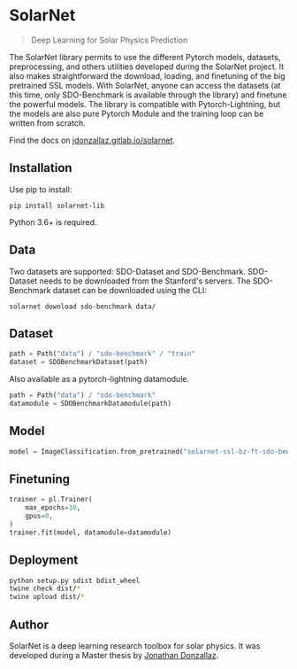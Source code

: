 # SolarNet

> Deep Learning for Solar Physics Prediction

The SolarNet library permits to use the different Pytorch models, datasets, preprocessing, and others utilities
developed during the SolarNet project. It also makes straightforward the download, loading, and finetuning of the big
pretrained SSL models. With SolarNet, anyone can access the datasets (at this time, only SDO-Benchmark is available
through the library) and finetune the powerful models. The library is compatible with Pytorch-Lightning, but the models
are also pure Pytorch Module and the training loop can be written from scratch.

Find the docs on [jdonzallaz.gitlab.io/solarnet](https://jdonzallaz.gitlab.io/solarnet/).

## Installation

Use pip to install:

```
pip install solarnet-lib
```

Python 3.6+ is required.

## Data

Two datasets are supported: SDO-Dataset and SDO-Benchmark. SDO-Dataset needs to be downloaded from the Stanford's servers.
The SDO-Benchmark dataset can be downloaded using the CLI:

```
solarnet download sdo-benchmark data/
```

## Dataset

```python
path = Path("data") / "sdo-benchmark" / "train"
dataset = SDOBenchmarkDataset(path)
```

Also available as a pytorch-lightning datamodule.

```py
path = Path("data") / "sdo-benchmark"
datamodule = SDOBenchmarkDatamodule(path)
```

## Model

```py
model = ImageClassification.from_pretrained("solarnet-ssl-bz-ft-sdo-benchmark")
```

## Finetuning

```py
trainer = pl.Trainer(
    max_epochs=10,
    gpus=0,
)
trainer.fit(model, datamodule=datamodule)
```

## Deployment

```bash
python setup.py sdist bdist_wheel
twine check dist/*
twine upload dist/*
```

## Author

SolarNet is a deep learning research toolbox for solar physics. It was developed during a Master thesis
by [Jonathan Donzallaz](mailto:jonathan.donzallaz@hefr.ch).
